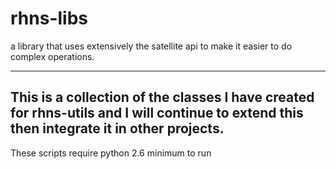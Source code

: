 rhns-libs
=========

a library that uses extensively the satellite api to make it easier to do complex operations.

-----
This is a collection of the classes I have created for rhns-utils and I will continue to extend this then integrate it in other projects. 
-----

These scripts require python 2.6 minimum to run 
